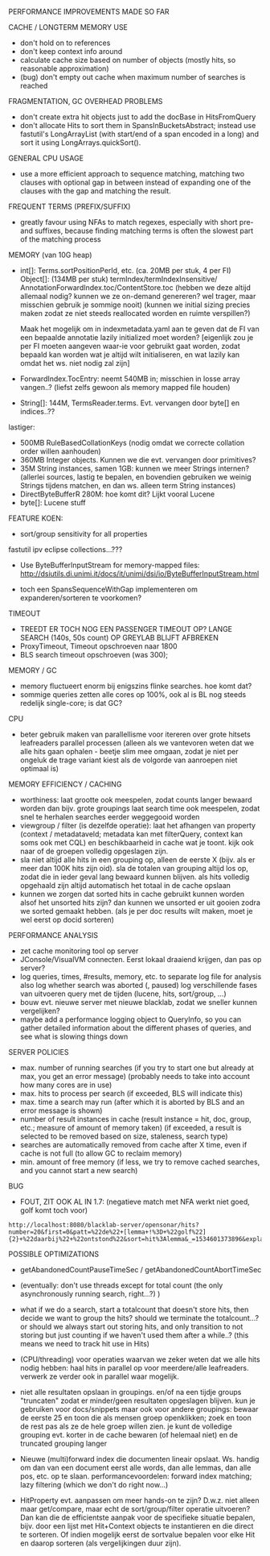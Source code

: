 PERFORMANCE IMPROVEMENTS MADE SO FAR

CACHE / LONGTERM MEMORY USE
- don't hold on to references
- don't keep context info around
- calculate cache size based on number of objects (mostly hits, so reasonable approximation)
- (bug) don't empty out cache when maximum number of searches is reached

FRAGMENTATION, GC OVERHEAD PROBLEMS
- don't create extra hit objects just to add the docBase in HitsFromQuery
- don't allocate Hits to sort them in SpansInBucketsAbstract; instead use fastutil's LongArrayList
  (with start/end of a span encoded in a long) and sort it using LongArrays.quickSort().

GENERAL CPU USAGE
- use a more efficient approach to sequence matching, matching two clauses with optional gap in between
  instead of expanding one of the clauses with the gap and matching the result.

FREQUENT TERMS (PREFIX/SUFFIX)
- greatly favour using NFAs to match regexes, especially with short pre- and suffixes,
  because finding matching terms is often the slowest part of the matching process




MEMORY (van 10G heap)

- int[]: Terms.sortPositionPerId, etc. (ca. 20MB per stuk, 4 per FI)
  Object[]: (134MB per stuk) termIndex/termIndexInsensitive/
                             AnnotationForwardIndex.toc/ContentStore.toc
  (hebben we deze altijd allemaal nodig? kunnen we ze on-demand genereren? wel trager, maar misschien gebruik je sommige nooit)
  (kunnen we initial sizing precies maken zodat ze niet steeds reallocated worden en ruimte verspillen?)

  Maak het mogelijk om in indexmetadata.yaml aan te geven dat de FI van een bepaalde annotatie lazily initialized moet worden?
  [eigenlijk zou je per FI moeten aangeven waar-ie voor gebruikt gaat worden, zodat bepaald kan worden wat je altijd wilt initialiseren,
   en wat lazily kan omdat het ws. niet nodig zal zijn]

- ForwardIndex.TocEntry: neemt 540MB in; misschien in losse array vangen..?
  (liefst zelfs gewoon als memory mapped file houden)

- String[]: 144M, TermsReader.terms. Evt. vervangen door byte[] en indices..??

lastiger:
- 500MB RuleBasedCollationKeys (nodig omdat we correcte collation order willen aanhouden)
- 360MB Integer objects. Kunnen we die evt. vervangen door primitives?
- 35M String instances, samen 1GB: kunnen we meer Strings internen?
  (allerlei sources, lastig te bepalen, en bovendien gebruiken we weinig Strings tijdens matchen, en dan ws. alleen term String instances)
- DirectByteBufferR 280M: hoe komt dit? Lijkt vooral Lucene
- byte[]: Lucene stuff



FEATURE KOEN:
- sort/group sensitivity for all properties




fastutil ipv eclipse collections...???
- Use ByteBufferInputStream for memory-mapped files:
  http://dsiutils.di.unimi.it/docs/it/unimi/dsi/io/ByteBufferInputStream.html


- toch een SpansSequenceWithGap implementeren om expanderen/sorteren te voorkomen?


TIMEOUT
- TREEDT ER TOCH NOG EEN PASSENGER TIMEOUT OP? LANGE SEARCH (140s, 50s count) OP GREYLAB BLIJFT AFBREKEN
- ProxyTimeout, Timeout opschroeven naar 1800
- BLS search timeout opschroeven (was 300);


MEMORY / GC
- memory fluctueert enorm bij enigszins flinke searches. hoe komt dat?
- sommige queries zetten alle cores op 100%, ook al is BL nog steeds redelijk single-core; is dat GC?


CPU
- beter gebruik maken van parallellisme voor itereren over grote hitsets
  leafreaders parallel processen (alleen als we vantevoren weten dat we alle hits gaan ophalen - 
  beetje slim mee omgaan, zodat je niet per ongeluk de trage variant kiest als de volgorde van aanroepen niet optimaal is)


MEMORY EFFICIENCY / CACHING
- worthiness: laat grootte ook meespelen, zodat counts langer bewaard worden dan bijv. grote groupings
  laat search time ook meespelen, zodat snel te herhalen searches eerder weggegooid worden
- viewgroup / filter (is dezelfde operatie): laat het afhangen van property (context / metadataveld; metadata kan met 
  filterQuery, context kan soms ook met CQL) en beschikbaarheid in cache wat je toont. kijk ook naar 
  of de groepen volledig opgeslagen zijn.
- sla niet altijd alle hits in een grouping op, alleen de eerste X (bijv. als er meer dan 100K hits zijn oid).
  sla de totalen van grouping altijd los op, zodat die in ieder geval lang bewaard kunnen blijven.
  als hits volledig opgehaald zijn altijd automatisch het totaal in de cache opslaan
- kunnen we zorgen dat sorted hits in cache gebruikt kunnen worden alsof het unsorted hits zijn? dan kunnen we
  unsorted er uit gooien zodra we sorted gemaakt hebben. (als je per doc results wilt maken, moet je wel eerst op docid sorteren)



PERFORMANCE ANALYSIS
- zet cache monitoring tool op server
- JConsole/VisualVM connecten. Eerst lokaal draaiend krijgen, dan pas op server?
- log queries, times, #results, memory, etc. to separate log file for analysis
  also log whether search was aborted (, paused)
  log verschillende fases van uitvoeren query met de tijden (lucene, hits, sort/group, ...)
- bouw evt. nieuwe server met nieuwe blacklab, zodat we sneller kunnen vergelijken?
- maybe add a performance logging object to QueryInfo, so you can gather detailed information about
  the different phases of queries, and see what is slowing things down


SERVER POLICIES
- max. number of running searches (if you try to start one but already at max, you get an error message)
  (probably needs to take into account how many cores are in use)
- max. hits to process per search (if exceeded, BLS will indicate this)
- max. time a search may run (after which it is aborted by BLS and an error message is shown)
- number of result instances in cache
  (result instance = hit, doc, group, etc.; measure of amount of memory taken)
  (if exceeded, a result is selected to be removed based on size, staleness, search type)
- searches are automatically removed from cache after X time, even if cache is not full
  (to allow GC to reclaim memory)
- min. amount of free memory (if less, we try to remove cached searches, and you cannot start a new search)



BUG
- FOUT, ZIT OOK AL IN 1.7: (negatieve match met NFA werkt niet goed, golf komt toch voor)
```
http://localhost:8080/blacklab-server/opensonar/hits?number=20&first=0&patt=%22de%22+[lemma+!%3D+%22golf%22]{2}+%22daarbij%22+%22ontstond%22&sort=hit%3Alemma&_=1534601373896&explain=yes
```






POSSIBLE OPTIMIZATIONS
- getAbandonedCountPauseTimeSec / getAbandonedCountAbortTimeSec

- (eventually: don't use threads except for total count (the only asynchronously running search, right...?) )

- what if we do a search, start a totalcount that doesn't store hits, then decide we want to group the hits?
  should we terminate the totalcount...?
  or should we always start out storing hits, and only transition to not storing but just counting if we haven't
  used them after a while..? (this means we need to track hit use in Hits)

- (CPU/threading) voor operaties waarvan we zeker weten dat we alle hits nodig hebben:
  haal hits in parallel op voor meerdere/alle leafreaders. verwerk ze verder ook in parallel waar mogelijk.

- niet alle resultaten opslaan in groupings. en/of na een tijdje groups "truncaten" zodat er minder/geen
  resultaten opgeslagen blijven.
  kun je gebruiken voor docs/snippets maar ook voor andere groupings: bewaar de eerste 25 en toon die
  als mensen groep openklikken; zoek en toon de rest pas als ze de hele groep willen zien.
  je kunt de volledige grouping evt. korter in de cache bewaren (of helemaal niet) en de truncated grouping langer

- Nieuwe (multi)forward index die documenten lineair opslaat.
  Ws. handig om dan van een document eerst alle words, dan alle lemmas, dan alle pos, etc. op te slaan.
  performancevoordelen: forward index matching; lazy filtering (which we don't do right now...)

- HitProperty evt. aanpassen om meer hands-on te zijn?
  D.w.z. niet alleen maar get/compare, maar echt de sort/group/filter operatie uitvoeren?
  Dan kan die de efficientste aanpak voor de specifieke situatie bepalen, bijv. door
  een lijst met Hit+Context objects te instantieren en die direct te sorteren. Of indien mogelijk eerst de sortvalue bepalen voor elke Hit en 
  daarop sorteren (als vergelijkingen duur zijn).
  


